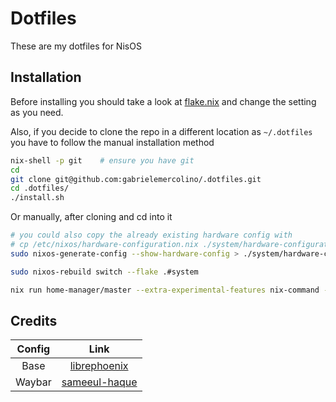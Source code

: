 # Dotfiles

These are my dotfiles for NisOS

## Installation

Before installing you should take a look at [flake.nix](flake.nix) and change the setting as you need.

Also, if you decide to clone the repo in a different location as `~/.dotfiles` you have to follow the manual installation method

```sh
nix-shell -p git    # ensure you have git
cd 
git clone git@github.com:gabrielemercolino/.dotfiles.git
cd .dotfiles/
./install.sh
```

Or manually, after cloning and cd into it

```sh
# you could also copy the already existing hardware config with
# cp /etc/nixos/hardware-configuration.nix ./system/hardware-configuration.nix
sudo nixos-generate-config --show-hardware-config > ./system/hardware-configuration.nix

sudo nixos-rebuild switch --flake .#system

nix run home-manager/master --extra-experimental-features nix-command --extra-experimental-features flakes -- switch --flake .#user
```

## Credits

| Config   | Link |
| :------: | :----: |
| Base     |[librephoenix](https://github.com/librephoenix/nixos-config)
| Waybar   |[sameeul-haque](https://github.com/sameemul-haque/dotfiles)